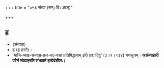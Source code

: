+++
title = "०५३ संव्या (सम्+वि+आङ्)"

+++

## हृ
- {संव्याहृ}
- हृ (हृ हरणे)।
- 'याचि-व्याहृ-संव्याहृ-व्रज-वद-वसां प्रतिषिद्धानाम् इति ग्रह्यादिषु' (३।१।१३४) गणसूत्रम्। **असंव्याहारी परैर्न संव्याहरति संभाषते इत्येवंशीलः।**
